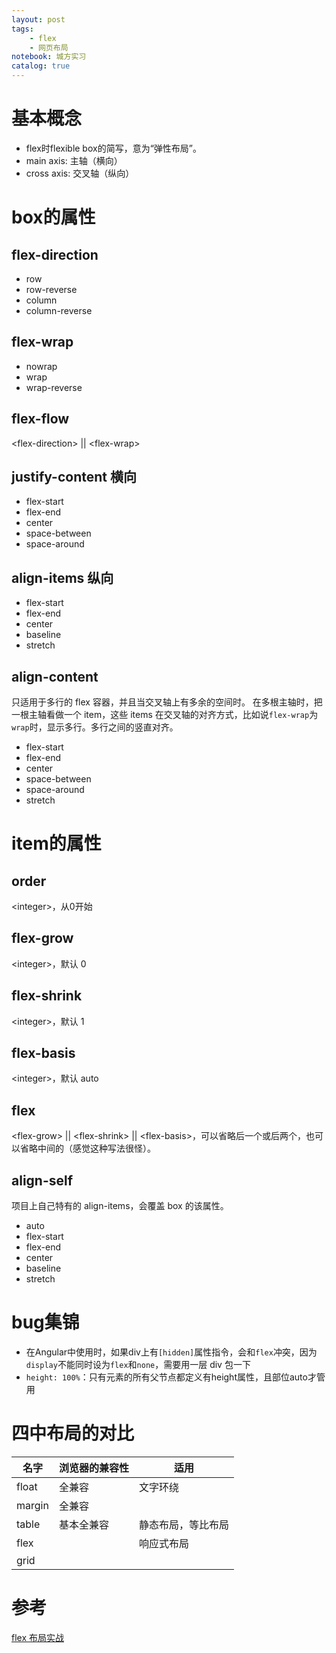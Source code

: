 ```yaml
---
layout: post
tags: 
    - flex
    - 网页布局
notebook: 城方实习
catalog: true
---
```



[//]:<> (sdfdsf)

# 基本概念
- flex时flexible box的简写，意为“弹性布局”。
- main axis: 主轴（横向）
- cross axis: 交叉轴（纵向）

# box的属性
## flex-direction
- row
- row-reverse
- column 
- column-reverse

## flex-wrap
- nowrap
- wrap
- wrap-reverse

## flex-flow
\<flex-direction\> || \<flex-wrap\>

## justify-content 横向
- flex-start
- flex-end
- center
- space-between
- space-around

## align-items 纵向
- flex-start
- flex-end
- center
- baseline
- stretch

## align-content
只适用于多行的 flex 容器，并且当交叉轴上有多余的空间时。
在多根主轴时，把一根主轴看做一个 item，这些 items 在交叉轴的对齐方式，比如说`flex-wrap`为`wrap`时，显示多行。多行之间的竖直对齐。
- flex-start
- flex-end
- center
- space-between
- space-around
- stretch

# item的属性
## order
\<integer\>，从0开始
## flex-grow
\<integer\>，默认 0
## flex-shrink
\<integer\>，默认 1
## flex-basis
\<integer\>，默认 auto
## flex
\<flex-grow\> || \<flex-shrink\> || \<flex-basis\>，可以省略后一个或后两个，也可以省略中间的（感觉这种写法很怪）。
## align-self
项目上自己特有的 align-items，会覆盖 box 的该属性。
- auto
- flex-start
- flex-end
- center
- baseline
- stretch

# bug集锦

- 在Angular中使用时，如果div上有`[hidden]`属性指令，会和`flex`冲突，因为`display`不能同时设为`flex`和`none`，需要用一层 div 包一下
- `height: 100%`：只有元素的所有父节点都定义有height属性，且部位auto才管用

# 四中布局的对比
|名字|浏览器的兼容性|适用|
|-|-|-|
|float|全兼容|文字环绕|
|margin|全兼容||
|table|基本全兼容|静态布局，等比布局|
|flex||响应式布局|
|grid|||

# 参考
[flex 布局实战](https://www.w3cplus.com/css3/going-all-in-on-flexbox.html)
